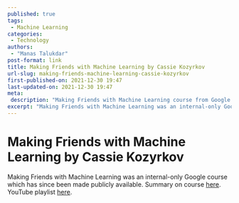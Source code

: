 ```yaml
---
published: true
tags:
 - Machine Learning
categories:
 - Technology
authors:
 - "Manas Talukdar"
post-format: link
title: Making Friends with Machine Learning by Cassie Kozyrkov
url-slug: making-friends-machine-learning-cassie-kozyrkov
first-published-on: 2021-12-30 19:47
last-updated-on: 2021-12-30 19:47
meta:
 description: "Making Friends with Machine Learning course from Google in YouTube."
excerpt: "Making Friends with Machine Learning was an internal-only Google course which has since been made publicly available"
---
```


# Making Friends with Machine Learning by Cassie Kozyrkov

Making Friends with Machine Learning was an internal-only Google course which has since been made publicly available. Summary on course [here](https://towardsdatascience.com/making-friends-with-machine-learning-5e28d5205a29). YouTube playlist [here](https://www.youtube.com/playlist?list=PLRKtJ4IpxJpDxl0NTvNYQWKCYzHNuy2xG).

